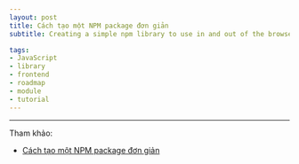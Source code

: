 ```yaml
---
layout: post
title: Cách tạo một NPM package đơn giản
subtitle: Creating a simple npm library to use in and out of the browser

tags:
- JavaScript
- library
- frontend
- roadmap
- module
- tutorial
---
```




-----
Tham khảo:
- [Cách tạo một NPM package đơn giản](https://viblo.asia/p/cach-tao-mot-npm-package-don-gian-3P0lPy3o5ox)